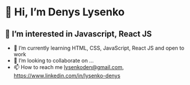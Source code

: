 # 👋 Hi, I’m Denys Lysenko
## 👀 I’m interested in Javascript, React JS
- 🌱 I’m currently learning HTML, CSS, JavaScript, React JS and open to work
- 💞️ I’m looking to collaborate on ...
- 📫 How to reach me lysenkoden@gmail.com, https://www.linkedin.com/in/lysenko-denys

<!---
LysenkoDenys/LysenkoDenys is a ✨ special ✨ repository because its `README.md` (this file) appears on your GitHub profile.
You can click the Preview link to take a look at your changes.
--->
